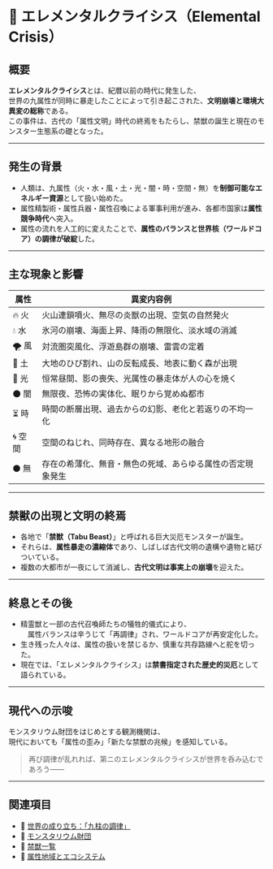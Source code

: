 ﻿# 🌌 エレメンタルクライシス（Elemental Crisis）

## 概要

**エレメンタルクライシス**とは、紀暦以前の時代に発生した、  
世界の九属性が同時に暴走したことによって引き起こされた、**文明崩壊と環境大異変の総称**である。  
この事件は、古代の「属性文明」時代の終焉をもたらし、禁獣の誕生と現在のモンスター生態系の礎となった。

---

## 発生の背景

- 人類は、九属性（火・水・風・土・光・闇・時・空間・無）を**制御可能なエネルギー資源**として扱い始めた。
- 属性精製術・属性兵器・属性召喚による軍事利用が進み、各都市国家は**属性競争時代**へ突入。
- 属性の流れを人工的に変えたことで、**属性のバランスと世界核（ワールドコア）の調律が破綻**した。

---

## 主な現象と影響

| 属性   | 異変内容例                                                 |
| ------ | ---------------------------------------------------------- |
| 🔥 火  | 火山連鎖噴火、無尽の炎獣の出現、空気の自然発火              |
| 💧 水  | 氷河の崩壊、海面上昇、降雨の無限化、淡水域の消滅             |
| 🌪 風  | 対流圏突風化、浮遊島群の崩壊、雷雲の定着                     |
| 🌱 土  | 大地のひび割れ、山の反転成長、地表に動く森が出現             |
| 🌟 光  | 恒常昼間、影の喪失、光属性の暴走体が人の心を焼く             |
| 🌑 闇  | 無限夜、恐怖の実体化、眠りから覚めぬ都市                     |
| ⏳ 時  | 時間の断層出現、過去からの幻影、老化と若返りの不均一化       |
| 🌀 空間 | 空間のねじれ、同時存在、異なる地形の融合                    |
| ⚫ 無  | 存在の希薄化、無音・無色の死域、あらゆる属性の否定現象発生   |

---

## 禁獣の出現と文明の終焉

- 各地で「**禁獣（Tabu Beast）**」と呼ばれる巨大災厄モンスターが誕生。
- それらは、**属性暴走の濃縮体**であり、しばしば古代文明の遺構や遺物と結びついている。
- 複数の大都市が一夜にして消滅し、**古代文明は事実上の崩壊**を迎えた。

---

## 終息とその後

- 精霊獣と一部の古代召喚師たちの犠牲的儀式により、  
　属性バランスは辛うじて「再調律」され、ワールドコアが再安定化した。
- 生き残った人々は、属性の扱いを禁じるか、慎重な共存路線へと舵を切った。
- 現在では、「エレメンタルクライシス」は**禁書指定された歴史的災厄**として語られている。

---

## 現代への示唆

モンスタリウム財団をはじめとする観測機関は、  
現代においても「属性の歪み」「新たな禁獣の兆候」を感知している。

> 再び調律が乱れれば、第ニのエレメンタルクライシスが世界を呑み込むであろう――

---

## 関連項目

- 🔗 [世界の成り立ち：「九柱の調律」](world_origin.md)
- 🔗 [モンスタリウム財団](monstarium_foundation.md)
- 🔗 [禁獣一覧](monsters/#禁獣)
- 🔗 [属性地域とエコシステム](ecosystem_regions.md)
